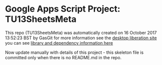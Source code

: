 # Google Apps Script Project: TU13SheetsMeta
This repo (TU13SheetsMeta) was automatically created on 16 October 2017 13:52:23 BST by GasGit
for more information see the [desktop liberation site](http://ramblings.mcpher.com/Home/excelquirks/drivesdk/gettinggithubready "desktop liberation")
you can see [library and dependency information here](dependencies.md)

Now update manually with details of this project - this skeleton file is committed only when there is no README.md in the repo.